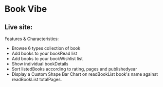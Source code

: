 # Book Vibe

Live site:
- 

Features & Characteristics:
- Browse 6 types collection of book
- Add books to your bookRead list
- Add books to your bookWishlist list
- Show individual bookDetails
- Sort listedBooks according to rating, pages and publishedyear
- Display a Custom Shape Bar Chart on readBookList book's name against readBookList totalPages. 
